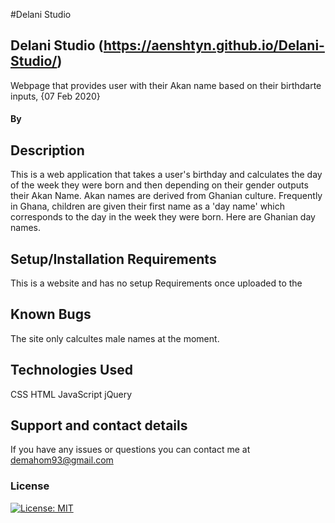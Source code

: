 #Delani Studio

## Delani Studio (https://aenshtyn.github.io/Delani-Studio/)

Webpage that provides user with their Akan name based on their birthdarte inputs, {07 Feb 2020}

#### By


## Description

This is a web application that takes a user's birthday and calculates the day of the week they were born and then depending on their gender outputs their Akan Name. Akan names are derived from Ghanian culture. Frequently in Ghana, children are given their first name as a 'day name' which corresponds to the day in the week they were born. Here are Ghanian day names.

## Setup/Installation Requirements

This is a website and has no setup Requirements once uploaded to the

## Known Bugs

The site only calcultes male names at the moment.

## Technologies Used

CSS
HTML
JavaScript
jQuery

## Support and contact details

If you have any issues or questions you can contact me at demahom93@gmail.com

### License

[![License: MIT](https://img.shields.io/badge/License-MIT-yellow.svg)](https://opensource.org/licenses/MIT)
